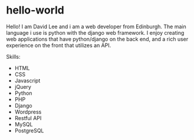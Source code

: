 # hello-world
Hello! I am David Lee and i am a web developer from Edinburgh. The main language i use is python with the django web framework. I enjoy creating web applications that have python/django on the back end, and a rich user experience on the front that utilizes an API.


Skills:
- HTML
- CSS
- Javascript
- jQuery
- Python
- PHP
- Django
- Wordpress
- Restful API
- MySQL
- PostgreSQL
